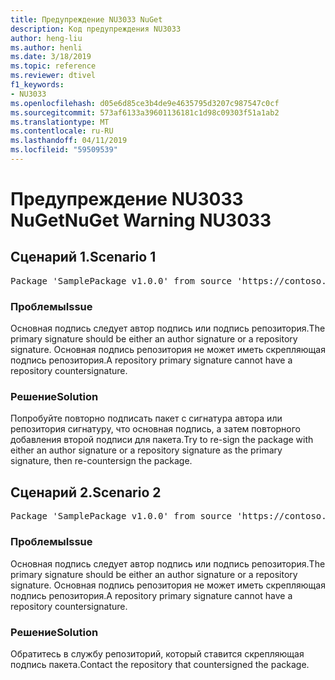 ```yaml
---
title: Предупреждение NU3033 NuGet
description: Код предупреждения NU3033
author: heng-liu
ms.author: henli
ms.date: 3/18/2019
ms.topic: reference
ms.reviewer: dtivel
f1_keywords:
- NU3033
ms.openlocfilehash: d05e6d85ce3b4de9e4635795d3207c987547c0cf
ms.sourcegitcommit: 573af6133a39601136181c1d98c09303f51a1ab2
ms.translationtype: MT
ms.contentlocale: ru-RU
ms.lasthandoff: 04/11/2019
ms.locfileid: "59509539"
---
```

# <a name="nuget-warning-nu3033"></a><span data-ttu-id="41000-103">Предупреждение NU3033 NuGet</span><span class="sxs-lookup"><span data-stu-id="41000-103">NuGet Warning NU3033</span></span>

## <a name="scenario-1"></a><span data-ttu-id="41000-104">Сценарий 1.</span><span class="sxs-lookup"><span data-stu-id="41000-104">Scenario 1</span></span>

<pre>Package 'SamplePackage v1.0.0' from source 'https://contoso.com/index.json': A repository primary signature must not have a repository countersignature.</pre>

### <a name="issue"></a><span data-ttu-id="41000-105">Проблемы</span><span class="sxs-lookup"><span data-stu-id="41000-105">Issue</span></span>

<span data-ttu-id="41000-106">Основная подпись следует автор подпись или подпись репозитория.</span><span class="sxs-lookup"><span data-stu-id="41000-106">The primary signature should be either an author signature or a repository signature.</span></span> <span data-ttu-id="41000-107">Основная подпись репозитория не может иметь скрепляющая подпись репозитория.</span><span class="sxs-lookup"><span data-stu-id="41000-107">A repository primary signature cannot have a repository countersignature.</span></span>

### <a name="solution"></a><span data-ttu-id="41000-108">Решение</span><span class="sxs-lookup"><span data-stu-id="41000-108">Solution</span></span>

<span data-ttu-id="41000-109">Попробуйте повторно подписать пакет с сигнатура автора или репозитория сигнатуру, что основная подпись, а затем повторного добавления второй подписи для пакета.</span><span class="sxs-lookup"><span data-stu-id="41000-109">Try to re-sign the package with either an author signature or a repository signature as the primary signature, then re-countersign the package.</span></span>



## <a name="scenario-2"></a><span data-ttu-id="41000-110">Сценарий 2.</span><span class="sxs-lookup"><span data-stu-id="41000-110">Scenario 2</span></span>

<pre>Package 'SamplePackage v1.0.0' from source 'https://contoso.com/index.json': A repository primary signature must not have a repository countersignature.</pre>

### <a name="issue"></a><span data-ttu-id="41000-111">Проблемы</span><span class="sxs-lookup"><span data-stu-id="41000-111">Issue</span></span>

<span data-ttu-id="41000-112">Основная подпись следует автор подпись или подпись репозитория.</span><span class="sxs-lookup"><span data-stu-id="41000-112">The primary signature should be either an author signature or a repository signature.</span></span> <span data-ttu-id="41000-113">Основная подпись репозитория не может иметь скрепляющая подпись репозитория.</span><span class="sxs-lookup"><span data-stu-id="41000-113">A repository primary signature cannot have a repository countersignature.</span></span>

### <a name="solution"></a><span data-ttu-id="41000-114">Решение</span><span class="sxs-lookup"><span data-stu-id="41000-114">Solution</span></span>

<span data-ttu-id="41000-115">Обратитесь в службу репозиторий, который ставится скрепляющая подпись пакета.</span><span class="sxs-lookup"><span data-stu-id="41000-115">Contact the repository that countersigned the package.</span></span>
